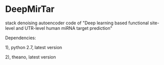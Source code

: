 # DeepMirTar
stack denoising autoencoder code of "Deep learning based functional site-level and UTR-level human miRNA target prediction"

Dependencies:

1), python 2.7, latest version

2), theano, latest version
